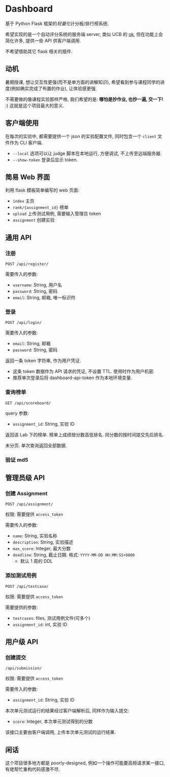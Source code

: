 # Dashboard

基于 Python Flask 框架的*轻量化*计分板/排行榜系统.

希望实现的是一个自动评分系统的服务端 server, 类似 UCB 的 [ok](https://okpy.github.io/documentation/index.html), 但在功能上会简化许多, 提供一些 API 供客户端调用.

不希望借助其它 flask 相关的插件.

## 动机

暑期授课, 想让交互性更强(而不是单方面的讲解知识), 希望看到参与课程同学的进度(例如确实完成了布置的作业), 让体验感更强.

不需要做的像课程实验那样严格, 我们希望的是: **哪怕是抄作业, 也抄一遍, 交一下!** :) 这就是这个项目最大的意义.

## 客户端使用

在每次的实验中, 都需要提供一个 json 的实验配置文件, 同时包含一个 `client` 文件作为 CLI 客户端.

- `--local` 选项可以让 judge 脚本在本地运行, 方便调试, 不上传至远端服务器.
- `--show-token` 登录后显示 token.

## 简易 Web 界面

利用 flask 模板简单编写的 web 页面:

- `index` 主页
- `rank/{assignment_id}` 榜单
- `upload` 上传测试用例, 需要输入管理员 token
- `assignment` 创建实验

## 通用 API

### 注册

`POST /api/register/`

需要传入的参数:

- `username`: String, 用户名
- `password`: String, 密码
- `email`: String, 邮箱, 唯一标识符

### 登录

`POST /api/login/`

需要传入的参数:

- `email`: String, 邮箱
- `password`: String, 密码

返回一条 token 字符串, 作为用户凭证.

- 这条 token 数据作为 API 请求的凭证, 不设置 TTL. 使用时作为用户机密.
- 推荐单次登录后将 dashboard-api-token 作为本地环境变量.

### 查询榜单

`GET /api/scoreboard/`

query 参数:

- `assignment_id`: String, 实验 ID

返回该 Lab 下的榜单. 榜单上成绩按分数高低排名. 同分数的按时间提交先后排名.

未分页. 单次查询返回全部数据.

### 验证 md5

## 管理员级 API

### 创建 Assignment

`POST /api/assignment/`

权限: 需要提供 `access_token`

需要传入的参数:

- `name`: String, 实验名称
- `description`: String, 实验描述
- `max_score`: Integer, 最大分数
- `deadline`: String, 截止日期. 格式: `YYYY-MM-DD HH:MM:SS+0800`
  - 默认 1 周的 DDL

### 添加测试用例

`POST /api/testcase/`

权限: 需要提供 `access_token`

需要提供的参数:

- `testcases`: files, 测试用例文件(可多个)
- `assignment_id`: int, 实验 ID

## 用户级 API

### 创建提交

`/api/submission/`

权限: 需要提供 `access_token`

需要传入的参数:

- `assignment_id`: String, 实验 ID

本次单元测试运行的结果经过客户端解析后, 同样作为输入提交:

- `score`: Integer, 本次单元测试得到的分数

该接口主要由客户端调用, 上传本次单元测试的运行结果.

## 闲话

这个项目很多地方都是 poorly-designed, 例如一个操作可能要高频请求某一接口, 有佬帮忙重构代码感激不尽.
